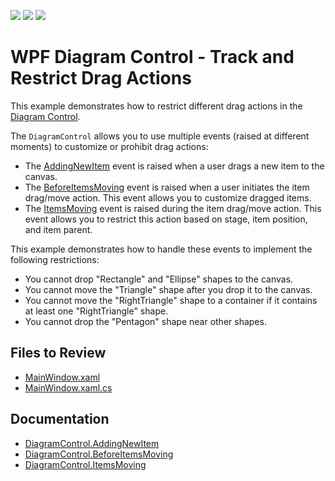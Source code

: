<!-- default badges list -->
![](https://img.shields.io/endpoint?url=https://codecentral.devexpress.com/api/v1/VersionRange/735920457/17.2.3%2B)
[![](https://img.shields.io/badge/Open_in_DevExpress_Support_Center-FF7200?style=flat-square&logo=DevExpress&logoColor=white)](https://supportcenter.devexpress.com/ticket/details/T1208164)
[![](https://img.shields.io/badge/📖_How_to_use_DevExpress_Examples-e9f6fc?style=flat-square)](https://docs.devexpress.com/GeneralInformation/403183)
<!-- default badges end -->

# WPF Diagram Control - Track and Restrict Drag Actions

This example demonstrates how to restrict different drag actions in the [Diagram Control](https://docs.devexpress.com/WPF/115046/controls-and-libraries/diagram-control).

The `DiagramControl` allows you to use multiple events (raised at different moments) to customize or prohibit drag actions:

* The [AddingNewItem](https://docs.devexpress.com/WPF/DevExpress.Xpf.Diagram.DiagramControl.AddingNewItem) event is raised when a user drags a new item to the canvas.
* The [BeforeItemsMoving](https://docs.devexpress.com/WPF/DevExpress.Xpf.Diagram.DiagramControl.BeforeItemsMoving) event is raised when a user initiates the item drag/move action. This event allows you to customize dragged items.
* The [ItemsMoving](https://docs.devexpress.com/WPF/DevExpress.Xpf.Diagram.DiagramControl.ItemsMoving) event is raised during the item drag/move action. This event allows you to restrict this action based on stage, item position, and item parent.

This example demonstrates how to handle these events to implement the following restrictions:

* You cannot drop "Rectangle" and "Ellipse" shapes to the canvas.
* You cannot move the "Triangle" shape after you drop it to the canvas.
* You cannot move the "RightTriangle" shape to a container if it contains at least one "RightTriangle" shape.
* You cannot drop the "Pentagon" shape near other shapes.

## Files to Review

- [MainWindow.xaml](./CS/WpfApp7/MainWindow.xaml)
- [MainWindow.xaml.cs](./CS/WpfApp7/MainWindow.xaml.cs)

## Documentation

- [DiagramControl.AddingNewItem](https://docs.devexpress.com/WPF/DevExpress.Xpf.Diagram.DiagramControl.AddingNewItem)
- [DiagramControl.BeforeItemsMoving](https://docs.devexpress.com/WPF/DevExpress.Xpf.Diagram.DiagramControl.BeforeItemsMoving)
- [DiagramControl.ItemsMoving](https://docs.devexpress.com/WPF/DevExpress.Xpf.Diagram.DiagramControl.ItemsMoving)
